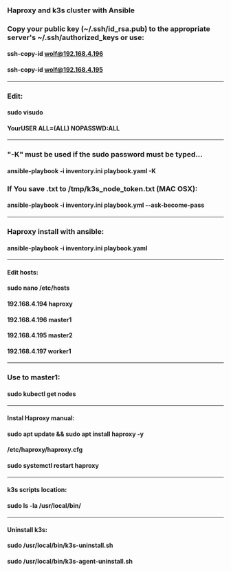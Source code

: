 ### Haproxy and k3s cluster with Ansible
### Copy your public key (~/.ssh/id_rsa.pub) to the appropriate server's ~/.ssh/authorized_keys or use:
#### ssh-copy-id wolf@192.168.4.196
#### ssh-copy-id wolf@192.168.4.195
---
### Edit:
#### sudo visudo
#### YourUSER ALL=(ALL) NOPASSWD:ALL
---
### "-K" must be used if the sudo password must be typed...
#### ansible-playbook -i inventory.ini playbook.yaml -K

### If You save .txt to /tmp/k3s_node_token.txt (MAC OSX):
#### ansible-playbook -i inventory.ini playbook.yml --ask-become-pass
---
### Haproxy install with ansible:
#### ansible-playbook -i inventory.ini playbook.yaml
---
#### Edit hosts:
#### sudo nano /etc/hosts

#### 192.168.4.194 haproxy
#### 192.168.4.196 master1
#### 192.168.4.195 master2
#### 192.168.4.197 worker1
---
### Use to master1:
#### sudo kubectl get nodes
---
#### Instal Haproxy manual:
#### sudo apt update && sudo apt install haproxy -y
#### /etc/haproxy/haproxy.cfg
#### sudo systemctl restart haproxy
---
#### k3s scripts location:
#### sudo ls -la /usr/local/bin/
---
#### Uninstall k3s:
#### sudo /usr/local/bin/k3s-uninstall.sh
#### sudo /usr/local/bin/k3s-agent-uninstall.sh